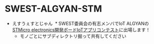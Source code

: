 # SWEST-ALGYAN-STM

* えすうぇすとじゃん
  * SWEST委員会の有志メンバでIoT ALGYANの[STMicro electronics開発ボードIoTアプリコンテスト](https://algyan.connpass.com/event/87315/)に出場します！
  * モノごとにサブディレクトリ掘って共有してください
